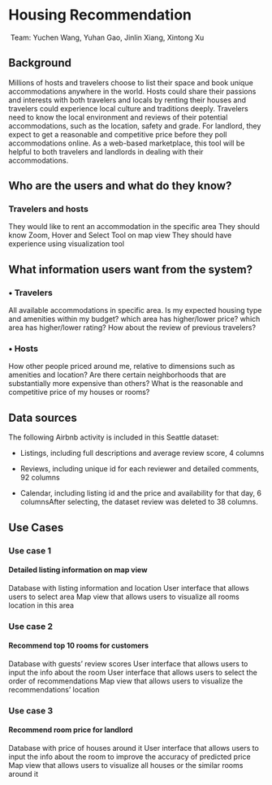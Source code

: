 # Housing Recommendation

​                                                                                  Team: Yuchen Wang, Yuhan Gao, Jinlin Xiang, Xintong Xu

## Background

Millions of hosts and travelers choose to list their space and book unique accommodations anywhere in the world. Hosts could share their passions and interests with both travelers and locals by renting their houses and travelers could experience local culture and traditions deeply. Travelers need to know the local environment and reviews of their potential accommodations, such as the location, safety and grade. For landlord, they expect to get a reasonable and competitive price before they poll accommodations online. As a web-based marketplace, this tool will be helpful to both travelers and landlords in dealing with their accommodations.

## Who are the users and what do they know?

### Travelers and hosts

 They would like to rent an accommodation in the specific area
 They should know Zoom, Hover and Select Tool on map view
 They should have experience using visualization tool


## What information users want from the system?

### • Travelers

 All available accommodations in specific area.
 Is my expected housing type and amenities within my budget?
 which area has higher/lower price?
 which area has higher/lower rating?
 How about the review of previous travelers?

### • Hosts

 How other people priced around me, relative to dimensions such as amenities and location?
 Are there certain neighborhoods that are substantially more expensive than others?
 What is the reasonable and competitive price of my houses or rooms?

## Data sources

The following Airbnb activity is included in this Seattle dataset:

* Listings, including full descriptions and average review score, 4 columns
* Reviews, including unique id for each reviewer and detailed comments, 92 columns

* Calendar, including listing id and the price and availability for that day, 6 columnsAfter selecting, the dataset review was deleted to 38 columns.

## Use Cases

### Use case 1

#### Detailed listing information on map view

 Database with listing information and location
User interface that allows users to select area
Map view that allows users to visualize all rooms location in this area

### Use case 2

#### Recommend top 10 rooms for customers

Database with guests’ review scores
User interface that allows users to input the info about the room
User interface that allows users to select the order of recommendations
Map view that allows users to visualize the recommendations’ location

### Use case 3

#### Recommend room price for landlord

Database with price of houses around it
User interface that allows users to input the info about the room to
improve the accuracy of predicted price
Map view that allows users to visualize all houses or the similar rooms
around it